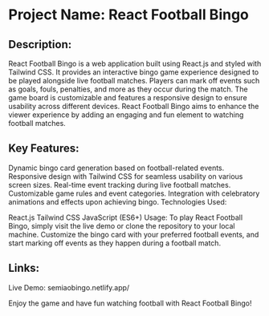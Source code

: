 # Project Name: React Football Bingo

## Description:
React Football Bingo is a web application built using React.js and styled with Tailwind CSS. It provides an interactive bingo game experience designed to be played alongside live football matches. Players can mark off events such as goals, fouls, penalties, and more as they occur during the match. The game board is customizable and features a responsive design to ensure usability across different devices. React Football Bingo aims to enhance the viewer experience by adding an engaging and fun element to watching football matches.

## Key Features:

Dynamic bingo card generation based on football-related events.
Responsive design with Tailwind CSS for seamless usability on various screen sizes.
Real-time event tracking during live football matches.
Customizable game rules and event categories.
Integration with celebratory animations and effects upon achieving bingo.
Technologies Used:

React.js
Tailwind CSS
JavaScript (ES6+)
Usage:
To play React Football Bingo, simply visit the live demo or clone the repository to your local machine. Customize the bingo card with your preferred football events, and start marking off events as they happen during a football match.

## Links:

Live Demo: semiaobingo.netlify.app/

Enjoy the game and have fun watching football with React Football Bingo!
